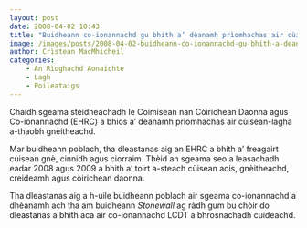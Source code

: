 ```yaml
---
layout: post
date: 2008-04-02 10:43
title: "Buidheann co-ionannachd gu bhith a’ dèanamh prìomhachas air cùisean-lagha a-thaobh gnèitheachd"
image: /images/posts/2008-04-02-buidheann-co-ionannachd-gu-bhith-a-deanamh-priomhachas-air-cuisean-lagha-a-thaobh-gneitheachd.webp
author: Crìstean MacMhìcheil
categories:
    - An Rìoghachd Aonaichte
    - Lagh
    - Poileataigs
---
```


Chaidh sgeama stèidheachadh le Coimisean nan Còirichean Daonna agus Co-ionannachd (EHRC) a bhios a’ dèanamh prìomhachas air cùisean-lagha a-thaobh gnèitheachd.

Mar buidheann poblach, tha dleastanas aig an EHRC a bhith a’ freagairt cùisean gnè, cinnidh agus ciorraim. Thèid an sgeama seo a leasachadh eadar 2008 agus 2009 a bhith a’ toirt a-steach cùisean aois, gnèitheachd, creideamh agus còirichean daonna.

Tha dleastanas aig a h-uile buidheann poblach air sgeama co-ionannachd a dhèanamh ach tha am buidheann *Stonewall* ag ràdh gum bu chòir do dleastanas a bhith aca air co-ionannachd LCDT a bhrosnachadh cuideachd.
